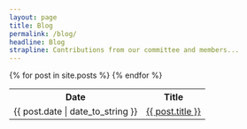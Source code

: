 ```yaml
---
layout: page
title: Blog
permalink: /blog/
headline: Blog
strapline: Contributions from our committee and members...
---
```


<table>
  <tr>
    <th>Date</th>
    <th>Title</th>
  </tr>
  {% for post in site.posts %}
    <tr>
      <td>{{ post.date | date_to_string }}</td>
      <td><a href="{{ post.url }}">{{ post.title }}</a></td>
    </tr>
  {% endfor %}
</table>
